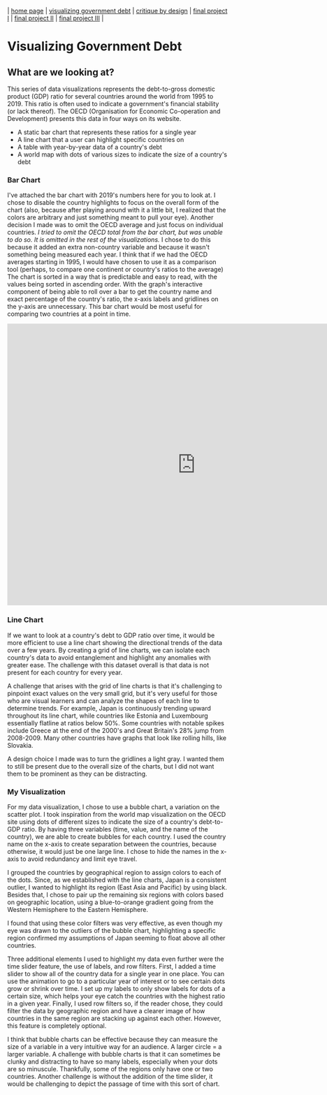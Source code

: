 | [home page](https://aoffman5.github.io/tswd-portfolio-fall23/) | [visualizing government debt](visualizing-government-debt) | [critique by design](critique-by-design) | [final project I](final-project-part-one) | [final project II](final-project-part-two) | [final project III](final-project-part-three) |

# Visualizing Government Debt

## What are we looking at?
This series of data visualizations represents the debt-to-gross domestic product (GDP) ratio for several countries around the world from 1995 to 2019. This ratio is often used to indicate a government's financial stability (or lack thereof). The OECD (Organisation for Economic Co-operation and Development) presents this data in four ways on its website. 

- A static bar chart that represents these ratios for a single year
- A line chart that a user can highlight specific countries on
- A table with year-by-year data of a country's debt
- A world map with dots of various sizes to indicate the size of a country's debt

### Bar Chart
I've attached the bar chart with 2019's numbers here for you to look at. I chose to disable the country highlights to focus on the overall form of the chart (also, because after playing around with it a little bit, I realized that the colors are arbitrary and just something meant to pull your eye). Another decision I made was to omit the OECD average and just focus on individual countries. *I tried to omit the OECD total from the bar chart, but was unable to do so. It is omitted in the rest of the visualizations.* I chose to do this because it added an extra non-country variable and because it wasn't something being measured each year. I think that if we had the OECD averages starting in 1995, I would have chosen to use it as a comparison tool (perhaps, to compare one continent or country's ratios to the average) The chart is sorted in a way that is predictable and easy to read, with the values being sorted in ascending order. With the graph's interactive component of being able to roll over a bar to get the country name and exact percentage of the country's ratio, the x-axis labels and gridlines on the y-axis are unnecessary. This bar chart would be most useful for comparing two countries at a point in time.

<iframe src="https://data.oecd.org/chart/7bh3" width="860" height="645" style="border: 0" mozallowfullscreen="true" webkitallowfullscreen="true" allowfullscreen="true"><a href="https://data.oecd.org/chart/7bh3" target="_blank">OECD Chart: General government debt, Total, % of GDP, Annual, 2019</a></iframe>

### Line Chart
If we want to look at a country's debt to GDP ratio over time, it would be more efficient to use a line chart showing the directional trends of the data over a few years. By creating a grid of line charts, we can isolate each country's data to avoid entanglement and highlight any anomalies with greater ease. The challenge with this dataset overall is that data is not present for each country for every year. 

A challenge that arises with the grid of line charts is that it's challenging to pinpoint exact values on the very small grid, but it's very useful for those who are visual learners and can analyze the shapes of each line to determine trends. For example, Japan is continuously trending upward throughout its line chart, while countries like Estonia and Luxembourg essentially flatline at ratios below 50%. Some countries with notable spikes include Greece at the end of the 2000's and Great Britain's 28% jump from 2008-2009. Many other countries have graphs that look like rolling hills, like Slovakia. 

A design choice I made was to turn the gridlines a light gray. I wanted them to still be present due to the overall size of the charts, but I did not want them to be prominent as they can be distracting.
<div class="flourish-embed flourish-chart" data-src="visualisation/14983815"><script src="https://public.flourish.studio/resources/embed.js"></script></div>


### My Visualization
For my data visualization, I chose to use a bubble chart, a variation on the scatter plot. I took inspiration from the world map visualization on the OECD site using dots of different sizes to indicate the size of a country's debt-to-GDP ratio. By having three variables (time, value, and the name of the country), we are able to create bubbles for each country. I used the country name on the x-axis to create separation between the countries, because otherwise, it would just be one large line. I chose to hide the names in the x-axis to avoid redundancy and limit eye travel. 

I grouped the countries by geographical region to assign colors to each of the dots. Since, as we established with the line charts, Japan is a consistent outlier, I wanted to highlight its region (East Asia and Pacific) by using black. Besides that, I chose to pair up the remaining six regions with colors based on geographic location, using a blue-to-orange gradient going from the Western Hemisphere to the Eastern Hemisphere. 

I found that using these color filters was very effective, as even though my eye was drawn to the outliers of the bubble chart, highlighting a specific region confirmed my assumptions of Japan seeming to float above all other countries.

Three additional elements I used to highlight my data even further were the time slider feature, the use of labels, and row filters. First, I added a time slider to show all of the country data for a single year in one place. You can use the animation to go to a particular year of interest or to see certain dots grow or shrink over time. I set up my labels to only show labels for dots of a certain size, which helps your eye catch the countries with the highest ratio in a given year. Finally, I used row filters so, if the reader chose, they could filter the data by geographic region and have a clearer image of how countries in the same region are stacking up against each other. However, this feature is completely optional.

I think that bubble charts can be effective because they can measure the size of a variable in a very intuitive way for an audience. A larger circle = a larger variable. A challenge with bubble charts is that it can sometimes be clunky and distracting to have so many labels, especially when your dots are so minuscule. Thankfully, some of the regions only have one or two countries. Another challenge is without the addition of the time slider, it would be challenging to depict the passage of time with this sort of chart. 

<div class="flourish-embed flourish-scatter" data-src="visualisation/14984250"><script src="https://public.flourish.studio/resources/embed.js"></script></div>



